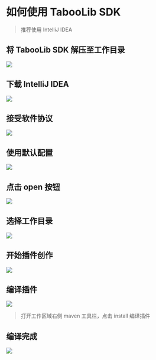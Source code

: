# 如何使用 TabooLib SDK
> 推荐使用 IntelliJ IDEA

## 将 TabooLib SDK 解压至工作目录
<a href="https://sm.ms/image/Ws81btZOKB9LEn5" target="_blank"><img src="https://i.loli.net/2019/09/02/Ws81btZOKB9LEn5.png" ></a>

## 下载 IntelliJ IDEA
<a href="https://sm.ms/image/7GzgpBjRlW5Xhbm" target="_blank"><img src="https://i.loli.net/2019/09/02/7GzgpBjRlW5Xhbm.png" ></a>

## 接受软件协议
<a href="https://sm.ms/image/OFCznkLqh8XyvDP" target="_blank"><img src="https://i.loli.net/2019/09/02/OFCznkLqh8XyvDP.png" ></a>

## 使用默认配置
<a href="https://sm.ms/image/CUAQrPSpuOqvf3J" target="_blank"><img src="https://i.loli.net/2019/09/02/CUAQrPSpuOqvf3J.png" ></a>

## 点击 open 按钮
<a href="https://sm.ms/image/McbYjdB8AVwvit1" target="_blank"><img src="https://i.loli.net/2019/09/02/McbYjdB8AVwvit1.png" ></a>

## 选择工作目录
<a href="https://sm.ms/image/TgB3YOlX2ok6PAf" target="_blank"><img src="https://i.loli.net/2019/09/02/TgB3YOlX2ok6PAf.png" ></a>

## 开始插件创作
<a href="https://sm.ms/image/tlQ2UEPXNvm4Fwz" target="_blank"><img src="https://i.loli.net/2019/09/02/tlQ2UEPXNvm4Fwz.png" ></a>

## 编译插件
<a href="https://sm.ms/image/f6X3JMUEb4QBLPK" target="_blank"><img src="https://i.loli.net/2019/09/02/f6X3JMUEb4QBLPK.png" ></a>

> 打开工作区域右侧 maven 工具栏，点击 install 编译插件

## 编译完成
<a href="https://sm.ms/image/ZEXjOmNS4qkLwA1" target="_blank"><img src="https://i.loli.net/2019/09/02/ZEXjOmNS4qkLwA1.png" ></a>
